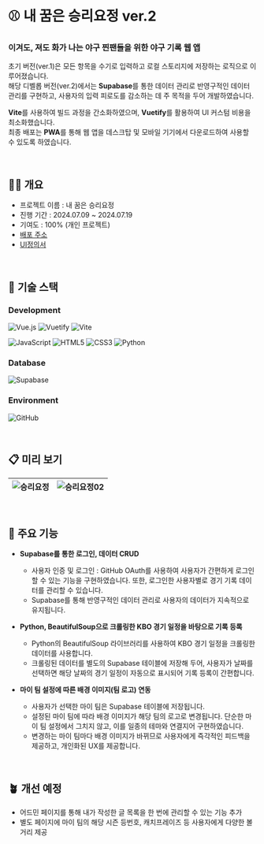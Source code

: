 # ⚾️ 내 꿈은 승리요정 ver.2

### 이겨도, 져도 화가 나는 야구 찐팬들을 위한 야구 기록 웹 앱

초기 버전(ver.1)은 모든 항목을 수기로 입력하고 로컬 스토리지에 저장하는 로직으로 이루어졌습니다. <br>
해당 디벨롭 버전(ver.2)에서는 **Supabase**를 통한 데이터 관리로 반영구적인 데이터 관리를 구현하고, 사용자의 입력 피로도를 감소하는 데 주 목적을 두어 개발하였습니다.

**Vite**를 사용하여 빌드 과정을 간소화하였으며, **Vuetify**를 활용하여 UI 커스텀 비용을 최소화했습니다. <br>
최종 배포는 **PWA**를 통해 웹 앱을 데스크탑 및 모바일 기기에서 다운로드하여 사용할 수 있도록 하였습니다.


<br>


## ✋🏻 개요 

- 프로젝트 이름 : 내 꿈은 승리요정
- 진행 기간 : 2024.07.09 ~ 2024.07.19
- 기여도 : 100% (개인 프로젝트)
- [배포 주소](https://yu-hazel.github.io/baseball_v2/)
- [UI정의서](https://drive.google.com/file/d/1EFrpVXLYfYtL2qvvhen-D7c_k7I0MUHK/view?usp=drive_link)

<br>

## 🥞 기술 스택 

### Development

![Vue.js](https://img.shields.io/badge/vuejs-%2335495e.svg?style=for-the-badge&logo=vuedotjs&logoColor=%234FC08D)
![Vuetify](https://img.shields.io/badge/Vuetify-1867C0?style=for-the-badge&logo=vuetify&logoColor=AEDDFF)
![Vite](https://img.shields.io/badge/vite-%23646CFF.svg?style=for-the-badge&logo=vite&logoColor=white)

![JavaScript](https://img.shields.io/badge/javascript-%23323330.svg?style=for-the-badge&logo=javascript&logoColor=%23F7DF1E)
![HTML5](https://img.shields.io/badge/html5-%23E34F26.svg?style=for-the-badge&logo=html5&logoColor=white)
![CSS3](https://img.shields.io/badge/css3-%231572B6.svg?style=for-the-badge&logo=css3&logoColor=white)
![Python](https://img.shields.io/badge/python-3670A0?style=for-the-badge&logo=python&logoColor=ffdd54)

### Database

![Supabase](https://img.shields.io/badge/Supabase-3ECF8E?style=for-the-badge&logo=supabase&logoColor=white)

### Environment

![GitHub](https://img.shields.io/badge/github-%23121011.svg?style=for-the-badge&logo=github&logoColor=white)

<br>


## 📋 미리 보기 

![승리요정](https://github.com/user-attachments/assets/0b11976f-3899-46a4-8d89-6fe32a771ee9) |![승리요정02](https://github.com/user-attachments/assets/10e8306a-7f84-487a-8270-0cec5c1e0e53)
--- | --- |

<br>


## 🐳 주요 기능 

- **Supabase를 통한 로그인, 데이터 CRUD**
  - 사용자 인증 및 로그인 : GitHub OAuth를 사용하여 사용자가 간편하게 로그인할 수 있는 기능을 구현하였습니다. 또한, 로그인한 사용자별로 경기 기록 데이터를 관리할 수 있습니다.
  - Supabase를 통해 반영구적인 데이터 관리로 사용자의 데이터가 지속적으로 유지됩니다.
    

- **Python, BeautifulSoup으로 크롤링한 KBO 경기 일정을 바탕으로 기록 등록**
  - Python의 BeautifulSoup 라이브러리를 사용하여 KBO 경기 일정을 크롤링한 데이터를 사용합니다.
  - 크롤링된 데이터를 별도의 Supabase 테이블에 저장해 두어, 사용자가 날짜를 선택하면 해당 날짜의 경기 일정이 자동으로 표시되어 기록 등록이 간편합니다.
    

- **마이 팀 설정에 따른 배경 이미지(팀 로고) 연동**
  - 사용자가 선택한 마이 팀은 Supabase 테이블에 저장됩니다.
  - 설정된 마이 팀에 따라 배경 이미지가 해당 팀의 로고로 변경됩니다. 단순한 마이 팀 설정에서 그치지 않고, 이를 일종의 테마와 연결지어 구현하였습니다.
  - 변경하는 마이 팀마다 배경 이미지가 바뀌므로 사용자에게 즉각적인 피드백을 제공하고, 개인화된 UX를 제공합니다.

<br>

## 🪴 개선 예정

- 어드민 페이지를 통해 내가 작성한 글 목록을 한 번에 관리할 수 있는 기능 추가
- 별도 페이지에 마이 팀의 해당 시즌 등번호, 캐치프레이즈 등 사용자에게 다양한 볼거리 제공


